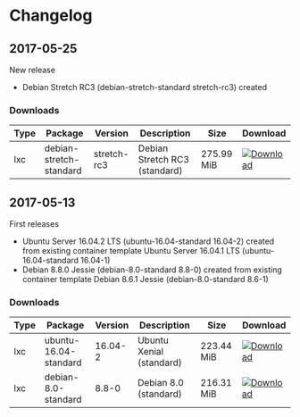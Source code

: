 # Changelog

## 2017-05-25

New release
* Debian Stretch RC3 (debian-stretch-standard stretch-rc3) created

### Downloads

Type   | Package                   | Version       | Description                     | Size         | Download
------ | ------------------------- | ------------- | ------------------------------- | ------------ | ----------
lxc    | debian-stretch-standard   | stretch-rc3   | Debian Stretch RC3 (standard)   | 275.99 MiB   | [![Download](http://i.imgur.com/YTw25qE.png)](https://drive.google.com/open?id=0B-E0Y3LheqTBaFhQdHdEN3NtM2c)

## 2017-05-13

First releases
* Ubuntu Server 16.04.2 LTS (ubuntu-16.04-standard 16.04-2) created from existing container template Ubuntu Server 16.04.1 LTS (ubuntu-16.04-standard 16.04-1)
* Debian 8.8.0 Jessie (debian-8.0-standard 8.8-0) created from existing container template Debian 8.6.1 Jessie (debian-8.0-standard 8.6-1)

### Downloads

Type   | Package                 | Version   | Description                | Size         | Download
------ | ----------------------- | --------- | -------------------------- | ------------ | ----------
lxc    | ubuntu-16.04-standard   | 16.04-2   | Ubuntu Xenial (standard)   | 223.44 MiB   | [![Download](http://i.imgur.com/YTw25qE.png)](https://drive.google.com/open?id=0B-E0Y3LheqTBT05aeWFWcGRBd1k)
lxc    | debian-8.0-standard     | 8.8-0     | Debian 8.0 (standard)      | 216.31 MiB   | [![Download](http://i.imgur.com/YTw25qE.png)](https://drive.google.com/open?id=0B-E0Y3LheqTBOHVwZW83UGRDT1k)
